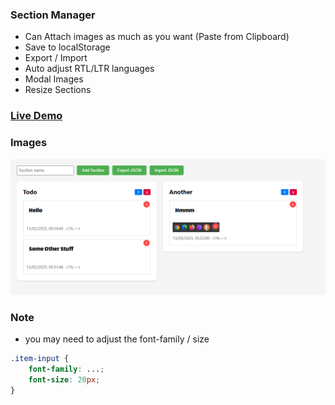 ### Section Manager
- Can Attach images as much as you want (Paste from Clipboard)
- Save to localStorage
- Export / Import
- Auto adjust RTL/LTR languages
- Modal Images
- Resize Sections

### [Live Demo](https://ixjb94.github.io/section-manager/)

### Images
![Images 1](https://raw.githubusercontent.com/ixjb94/section-manager/master/img2.png "Image 2")

### Note
- you may need to adjust the font-family / size

```css
.item-input {
    font-family: ...;
    font-size: 20px;
}
```